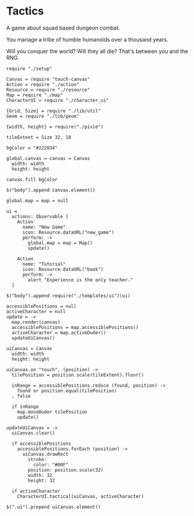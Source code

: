 Tactics
=======

A game about squad based dungeon combat.

You manage a tribe of humble humanoids over a thousand years.

Will you conquer the world? Will they all die? That's between you and the RNG.

    require "./setup"

    Canvas = require "touch-canvas"
    Action = require "./action"
    Resource = require "./resource"
    Map = require "./map"
    CharacterUI = require "./character_ui"

    {Grid, Size} = require "./lib/util"
    Geom = require "./lib/geom"

    {width, height} = require("./pixie")

    tileExtent = Size 32, 18

    bgColor = "#222034"

    global.canvas = canvas = Canvas
      width: width
      height: height

    canvas.fill bgColor

    $("body").append canvas.element()

    global.map = map = null

    ui =
      actions: Observable [
        Action
          name: "New Game"
          icon: Resource.dataURL("new_game")
          perform: ->
            global.map = map = Map()
            update()

        Action
          name: "Tutorial"
          icon: Resource.dataURL("book")
          perform: ->
            alert "Experience is the only teacher."
      ]

    $("body").append require("./templates/ui")(ui)

    accessiblePositions = null
    activeCharacter = null
    update = ->
      map.render(canvas)
      accessiblePositions = map.accessiblePositions()
      activeCharacter = map.activeDuder()
      updateUiCanvas()

    uiCanvas = Canvas
      width: width
      height: height

    uiCanvas.on "touch", (position) ->
      tilePosition = position.scale(tileExtent).floor()

      inRange = accessiblePositions.reduce (found, position) ->
        found or position.equal(tilePosition)
      , false

      if inRange
        map.moveDuder tilePosition
        update()      

    updateUiCanvas = ->
      uiCanvas.clear()

      if accessiblePositions
        accessiblePositions.forEach (position) ->
          uiCanvas.drawRect
            stroke:
              color: "#00F"
            position: position.scale(32)
            width: 32
            height: 32

      if activeCharacter
        CharacterUI.tactical(uiCanvas, activeCharacter)

    $(".ui").prepend uiCanvas.element()
